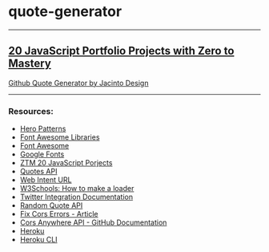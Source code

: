 # quote-generator

---

## [20 JavaScript Portfolio Projects with Zero to Mastery](https://academy.zerotomastery.io/p/javascript-projects)
[Github Quote Generator by Jacinto Design](https://github.com/JacintoDesign/quote-generator) 

---

### Resources:
- <a href="https://heropatterns.com/" target="_blank">Hero Patterns</a>
- <a href="https://cdnjs.com/libraries/font-awesome" target="_blank">Font Awesome Libraries</a>
- <a href="https://fontawesome.com/" target="_blank">Font Awesome</a>
- <a href="https://fonts.google.com/" target="_blank">Google Fonts</a>
- <a href="https://academy.zerotomastery.io/p/javascript-projects" target="_blank">ZTM 20 JavaScript Porjects</a>
- <a href="https://type.fit/api/quotes" target="_blank">Quotes API</a>
- <a href="https://twitter.com/intent/tweet" target="_blank">Web Intent URL</a>
- <a href="https://www.w3schools.com/howto/howto_css_loader.asp" target="_blank">W3Schools: How to make a loader</a>
- [Twitter Integration Documentation](https://developer.twitter.com/en/docs/twitter-for-websites/tweet-button/guides/web-intent)
- [Random Quote API](https://forismatic.com/en/api/)
- [Fix Cors Errors - Article](https://medium.com/@dtkatz/3-ways-to-fix-the-cors-error-and-how-access-control-allow-origin-works-d97d55946d9)
- [Cors Anywhere API - GitHub Documentation](https://github.com/Rob--W/cors-anywhere/#documentation)
- [Heroku](https://www.heroku.com/)
- [Heroku CLI](https://devcenter.heroku.com/articles/heroku-cli)
